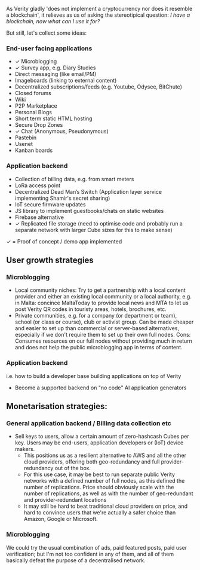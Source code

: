 As Verity gladly 'does not implement a cryptocurrency nor does it resemble a
blockchain', it relieves as us of asking the stereotipical question:
*I have a blockchain, now what can I use it for?*

But still, let's collect some ideas:

### End-user facing applications
- ✓ Microblogging
- ✓ Survey app, e.g. Diary Studies
- Direct messaging (like email/PM)
- Imageboards (linking to external content)
- Decentralized subscriptions/feeds (e.g. Youtube, Odysee, BitChute)
- Closed forums
- Wiki
- P2P Marketplace
- Personal Blogs
- Short term static HTML hosting
- Secure Drop Zones
- ✓ Chat (Anonymous, Pseudonymous)
- Pastebin
- Usenet
- Kanban boards

### Application backend
- Collection of billing data, e.g. from smart meters
- LoRa access point
- Decentralized Dead Man’s Switch (Application layer service implementing Shamir's secret sharing)
- IoT secure firmware updates
- JS library to implement guestbooks/chats on static websites
- Firebase alternative
- ✓ Replicated file storage (need to optimise code and probably run a separate network with larger Cube sizes for this to make sense)

✓ = Proof of concept / demo app implemented

## User growth strategies
### Microblogging
- Local community niches: Try to get a partnership with a local content provider
  and either an existing local community or a local authority, e.g. in Malta:
  concince MaltaToday to provide local news and MTA to let us post Verity QR codes
  in touristy areas, hotels, brochures, etc.
- Private communities, e.g. for a company (or department or team), school
  (or class or course), club or activist group.
  Can be made cheaper and easier to set up than commercial or server-based
  alternatives, especially if we don't require them to set up their own full nodes.
  Cons: Consumes resources on our full nodes without providing much in return
  and does not help the public microblogging app in terms of content.

### Application backend
i.e. how to build a developer base building applications on top of Verity

- Become a supported backend on "no code" AI application generators

## Monetarisation strategies:

### General application backend / Billing data collection etc
- Sell keys to users, allow a certain amount of zero-hashcash Cubes per key.
  Users may be end-users, application developers or (IoT) device makers.
  - This positions us as a resilient alternative to AWS and all the other cloud
    providers, offering both geo-redundancy and full provider-redundancy out of
    the box.
  - For this use case, it may be best to run separate public Verity networks
    with a defined number of full nodes, as this defined the number of
    replications. Price should obviously scale with the number of replications,
    as well as with the number of geo-redundant and provider-redundant locations
  - It may still be hard to beat traditional cloud providers on price,
    and hard to convince users that we're actually a safer choice than Amazon,
    Google or Microsoft.

### Microblogging
We could try the usual combination of ads, paid featured posts, paid user
verification; but I'm not too confident in any of them, and all of them basically
defeat the purpose of a decentralised network.
